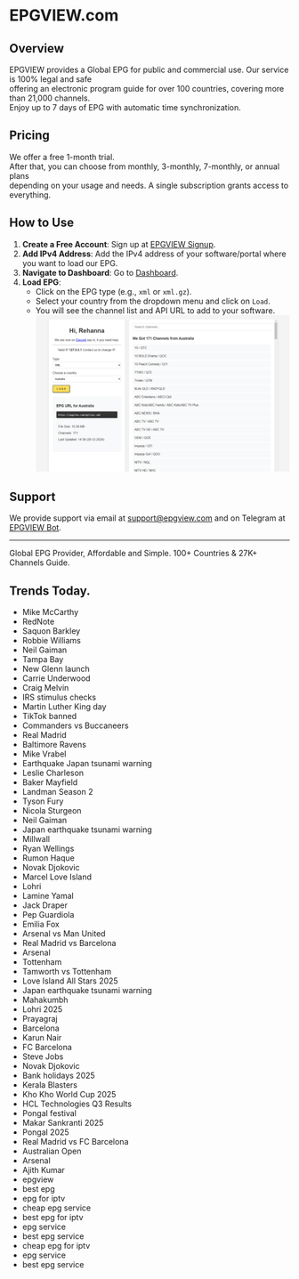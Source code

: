 # EPGVIEW.com



## Overview
EPGVIEW provides a Global EPG for public and commercial use. Our service is 100% legal and safe\
offering an electronic program guide for over 100 countries, covering more than 21,000 channels.\
Enjoy up to 7 days of EPG with automatic time synchronization.

## Pricing
We offer a free 1-month trial. \
After that, you can choose from monthly, 3-monthly, 7-monthly, or annual plans \
depending on your usage and needs. A single subscription grants access to everything.

## How to Use
1. **Create a Free Account**: Sign up at [EPGVIEW Signup](https://epgview.com/signup.php).
2. **Add IPv4 Address**: Add the IPv4 address of your software/portal where you want to load our EPG.
3. **Navigate to Dashboard**: Go to [Dashboard](https://epgview.com/dashboard.php).
4. **Load EPG**:
   - Click on the EPG type (e.g., `xml` or `xml.gz`).
   - Select your country from the dropdown menu and click on `Load`.
   - You will see the channel list and API URL to add to your software.
![EPGVIEW](img/dashboard.png)
## Support
We provide support via email at [support@epgview.com](mailto:support@epgview.com) and on Telegram at [EPGVIEW Bot](https://t.me/epgview_bot).

---

Global EPG Provider, Affordable and Simple. 100+ Countries & 27K+ Channels Guide.

## Trends Today.

- Mike McCarthy
- RedNote
- Saquon Barkley
- Robbie Williams
- Neil Gaiman
- Tampa Bay
- New Glenn launch
- Carrie Underwood
- Craig Melvin
- IRS stimulus checks
- Martin Luther King day
- TikTok banned
- Commanders vs Buccaneers
- Real Madrid
- Baltimore Ravens
- Mike Vrabel
- Earthquake Japan tsunami warning
- Leslie Charleson
- Baker Mayfield
- Landman Season 2
- Tyson Fury
- Nicola Sturgeon
- Neil Gaiman
- Japan earthquake tsunami warning
- Millwall
- Ryan Wellings
- Rumon Haque
- Novak Djokovic
- Marcel Love Island
- Lohri
- Lamine Yamal
- Jack Draper
- Pep Guardiola
- Emilia Fox
- Arsenal vs Man United
- Real Madrid vs Barcelona
- Arsenal
- Tottenham
- Tamworth vs Tottenham
- Love Island All Stars 2025
- Japan earthquake tsunami warning
- Mahakumbh
- Lohri 2025
- Prayagraj
- Barcelona
- Karun Nair
- FC Barcelona
- Steve Jobs
- Novak Djokovic
- Bank holidays 2025
- Kerala Blasters
- Kho Kho World Cup 2025
- HCL Technologies Q3 Results
- Pongal festival
- Makar Sankranti 2025
- Pongal 2025
- Real Madrid vs FC Barcelona
- Australian Open
- Arsenal
- Ajith Kumar
- epgview
- best epg
- epg for iptv
- cheap epg service
- best epg for iptv
- epg service
- best epg service
- cheap epg for iptv
- epg service
- best epg service
